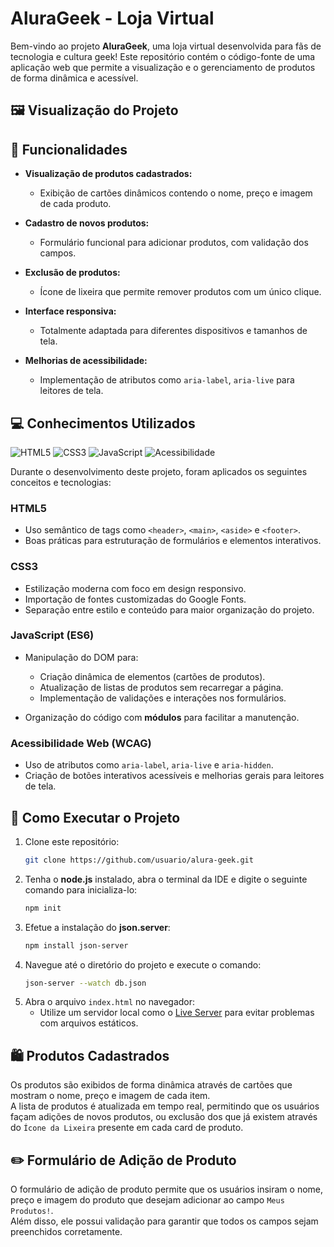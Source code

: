 # AluraGeek - Loja Virtual

Bem-vindo ao projeto **AluraGeek**, uma loja virtual desenvolvida para fãs de tecnologia e cultura geek! Este repositório contém o código-fonte de uma aplicação web que permite a visualização e o gerenciamento de produtos de forma dinâmica e acessível.

## 🖼️ Visualização do Projeto



## 📜 Funcionalidades

- **Visualização de produtos cadastrados:**
  - Exibição de cartões dinâmicos contendo o nome, preço e imagem de cada produto.
  
- **Cadastro de novos produtos:**
  - Formulário funcional para adicionar produtos, com validação dos campos.
  
- **Exclusão de produtos:**
  - Ícone de lixeira que permite remover produtos com um único clique.
  
- **Interface responsiva:**
  - Totalmente adaptada para diferentes dispositivos e tamanhos de tela.
  
- **Melhorias de acessibilidade:**
  - Implementação de atributos como `aria-label`, `aria-live` para leitores de tela.

## 💻 Conhecimentos Utilizados
![HTML5](https://img.shields.io/badge/HTML5-E34F26?style=for-the-badge&logo=html5&logoColor=white)
![CSS3](https://img.shields.io/badge/CSS3-1572B6?style=for-the-badge&logo=css3&logoColor=white)
![JavaScript](https://img.shields.io/badge/JavaScript-F7DF1E?style=for-the-badge&logo=javascript&logoColor=black)
![Acessibilidade](https://img.shields.io/badge/Acessibilidade-WCAG-brightgreen?style=for-the-badge)


Durante o desenvolvimento deste projeto, foram aplicados os seguintes conceitos e tecnologias:

### **HTML5**
- Uso semântico de tags como `<header>`, `<main>`, `<aside>` e `<footer>`.
- Boas práticas para estruturação de formulários e elementos interativos.

### **CSS3**
- Estilização moderna com foco em design responsivo.
- Importação de fontes customizadas do Google Fonts.
- Separação entre estilo e conteúdo para maior organização do projeto.

### **JavaScript (ES6)**
- Manipulação do DOM para:
  - Criação dinâmica de elementos (cartões de produtos).
  - Atualização de listas de produtos sem recarregar a página.
  - Implementação de validações e interações nos formulários.
  
- Organização do código com **módulos** para facilitar a manutenção.

### **Acessibilidade Web (WCAG)**
- Uso de atributos como `aria-label`, `aria-live` e `aria-hidden`.
- Criação de botões interativos acessíveis e melhorias gerais para leitores de tela.

## 🚀 Como Executar o Projeto

1. Clone este repositório:
   ```bash
   git clone https://github.com/usuario/alura-geek.git

2. Tenha o **node.js** instalado, abra o terminal da IDE e digite o seguinte comando para inicializa-lo:
    ```bash
    npm init

4. Efetue a instalação do **json.server**:
   ```bash
   npm install json-server

5. Navegue até o diretório do projeto e execute o comando:
   ```bash
   json-server --watch db.json
   

7. Abra o arquivo ```index.html``` no navegador:
   - Utilize um servidor local como o [Live Server](https://marketplace.visualstudio.com/items?itemName=ritwickdey.LiveServer) para evitar problemas com arquivos estáticos.
##

## 🛍️ Produtos Cadastrados
Os produtos são exibidos de forma dinâmica através de cartões que mostram o nome, preço e imagem de cada item. <br>
A lista de produtos é atualizada em tempo real, permitindo que os usuários façam adições de novos produtos, ou exclusão dos que já existem através do ```Ícone da Lixeira``` presente em cada card de produto.
##
## ✏️ Formulário de Adição de Produto
O formulário de adição de produto permite que os usuários insiram o nome, preço e imagem do produto que desejam adicionar ao campo ```Meus Produtos!```. <br>
Além disso, ele possui validação para garantir que todos os campos sejam preenchidos corretamente.
